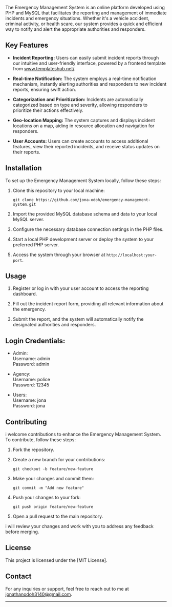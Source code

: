 The Emergency Management System is an online platform developed using PHP and MySQL that facilitates the reporting and management of immediate incidents and emergency situations. Whether it's a vehicle accident, criminal activity, or health scare, our system provides a quick and efficient way to notify and alert the appropriate authorities and responders.

## Key Features

- **Incident Reporting:** Users can easily submit incident reports through our intuitive and user-friendly interface, powered by a frontend template from www.templateshub.net/.

- **Real-time Notification:** The system employs a real-time notification mechanism, instantly alerting authorities and responders to new incident reports, ensuring swift action.

- **Categorization and Prioritization:** Incidents are automatically categorized based on type and severity, allowing responders to prioritize their actions effectively.

- **Geo-location Mapping:** The system captures and displays incident locations on a map, aiding in resource allocation and navigation for responders.

- **User Accounts:** Users can create accounts to access additional features, view their reported incidents, and receive status updates on their reports.

## Installation

To set up the Emergency Management System locally, follow these steps:

1. Clone this repository to your local machine:

   ```
   git clone https://github.com/jona-odoh/emergency-management-system.git
   ```

2. Import the provided MySQL database schema and data to your local MySQL server.

3. Configure the necessary database connection settings in the PHP files.

4. Start a local PHP development server or deploy the system to your preferred PHP server.

5. Access the system through your browser at `http://localhost:your-port`.

## Usage

1. Register or log in with your user account to access the reporting dashboard.

2. Fill out the incident report form, providing all relevant information about the emergency.

3. Submit the report, and the system will automatically notify the designated authorities and responders.

## Login Credentials:

- Admin: <br>
   Username: admin <br>
   Password: admin <br>

- Agency: <br>
   Username: police <br>
   Password: 12345 <br>

- Users: <br>
   Username: jona <br>
   Password: jona <br>


## Contributing

i welcome contributions to enhance the Emergency Management System. To contribute, follow these steps:

1. Fork the repository.

2. Create a new branch for your contributions:

   ```
   git checkout -b feature/new-feature
   ```

3. Make your changes and commit them:

   ```
   git commit -m "Add new feature"
   ```

4. Push your changes to your fork:

   ```
   git push origin feature/new-feature
   ```

5. Open a pull request to the main repository.

i will review your changes and work with you to address any feedback before merging.

## License

This project is licensed under the [MIT License].

## Contact

For any inquiries or support, feel free to reach out to me at jonathanodoh3140@gmail.com.

---
